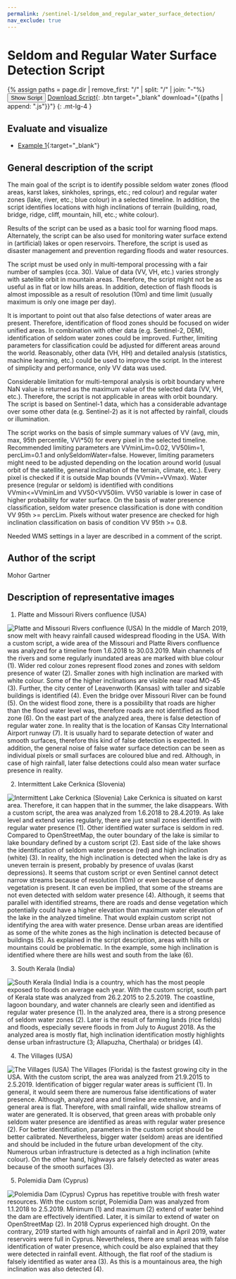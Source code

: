 ```yaml
---
permalink: /sentinel-1/seldom_and_regular_water_surface_detection/
nav_exclude: true
---
```


# Seldom and Regular Water Surface Detection Script

{% assign paths = page.dir | remove_first: "/" | split: "/" | join: "-"%}
<button class="btn btn-primary" id="toggle-script" onclick="toggleScript()">Show Script</button>
[Download Script](script.js){: .btn target="_blank" download="{{paths | append: ".js"}}"}
{: .mt-lg-4 }

<div id="script" style="display:none;"> 
{% highlight javascript %}
{% include_relative script.js %}
{% endhighlight %}
</div>

## Evaluate and visualize
- [Example 1](https://sentinel-hub.github.io/custom-scripts/sentinel-1/seldom_and_regular_water_surface_detection/example1.html){:target="_blank"}

## General description of the script

The main goal of the script is to identify possible seldom water zones (flood areas, karst lakes, sinkholes, springs, etc.; red colour) and regular water zones (lake, river, etc.; blue colour) in a selected timeline. In addition, the script identifies locations with high inclinations of terrain (building, road, bridge, ridge, cliff, mountain, hill, etc.; white colour).

Results of the script can be used as a basic tool for warning flood maps. Alternately, the script can be also used for monitoring water surface extend in (artificial) lakes or open reservoirs. Therefore, the script is used as disaster management and prevention regarding floods and water resources. 

The script must be used only in multi-temporal processing with a fair number of samples (cca. 30). Value of data (VV, VH, etc.) varies strongly with satellite orbit in mountain areas. Therefore, the script might not be as useful as in flat or low hills areas. In addition, detection of flash floods is almost impossible as a result of resolution (10m) and time limit (usually maximum is only one image per day).

It is important to point out that also false detections of water areas are present. Therefore, identification of flood zones should be focused on wider unified areas. In combination with other data (e.g. Sentinel-2, DEM), identification of seldom water zones could be improved. Further, limiting parameters for classification could be adjusted for different areas around the world. Reasonably, other data (VH, HH) and detailed analysis (statistics, machine learning, etc.) could be used to improve the script. In the interest of simplicity and performance, only VV data was used.

Considerable limitation for multi-temporal analysis is orbit boundary where NaN value is returned as the maximum value of the selected data (VV, VH, etc.). Therefore, the script is not applicable in areas with orbit boundary. The script is based on Sentinel-1 data, which has a considerable advantage over some other data (e.g. Sentinel-2) as it is not affected by rainfall, clouds or illumination.

The script works on the basis of simple summary values of VV (avg, min, max, 95th percentile, VVi*50) for every pixel in the selected timeline. Recommended limiting parameters are VVminLim=0.02, VV50lim=1, percLim=0.1 and onlySeldomWater=false. However, limiting parameters might need to be adjusted depending on the location around world (usual orbit of the satellite, general inclination of the terrain, climate, etc.). Every pixel is checked if it is outside Map bounds (VVmin==VVmax). Water presence (regular or seldom) is identified with conditions VVmin<=VVminLim and VV50<VV50lim. VV50 variable is lower in case of higher probability for water surface. On the basis of water presence classification, seldom water presence classification is done with condition VV 95th >= percLim. Pixels without water presence are checked for high inclination classification on basis of condition VV 95th >= 0.8.

Needed WMS settings in a layer are described in a comment of the script.

## Author of the script

Mohor Gartner

## Description of representative images

1. Platte and Missouri Rivers confluence (USA)

![Platte and Missouri Rivers confluence (USA)](fig/01_Missouri+Platte_MT-2018-06-01_2019-03-30.PNG)
In the middle of March 2019, snow melt with heavy rainfall caused widespread flooding in the USA. With a custom script, a wide area of the Missouri and Platte Rivers confluence was analyzed for a timeline from 1.6.2018 to 30.03.2019. Main channels of the rivers and some regularly inundated areas are marked with blue colour (1). Wider red colour zones represent flood zones and zones with seldom presence of water (2). Smaller zones with high inclination are marked with white colour. Some of the higher inclinations are visible near road MO-45 (3). Further, the city center of Leavenworth (Kansas) with taller and sizable buildings is identified (4). Even the bridge over Missouri River can be found (5). On the widest flood zone, there is a possibility that roads are higher than the flood water level was, therefore roads are not identified as flood zone (6). On the east part of the analyzed area, there is false detection of regular water zone. In reality that is the location of Kansas City International Airport runway (7). It is usually hard to separate detection of water and smooth surfaces, therefore this kind of false detection is expected. In addition, the general noise of false water surface detection can be seen as individual pixels or small surfaces are coloured blue and red. Although, in case of high rainfall, later false detections could also mean water surface presence in reality.

2. Intermittent Lake Cerknica (Slovenia)

![Intermittent Lake Cerknica (Slovenia)](fig/02_Cerknica_MT-2018-06-01_2019-04-28.PNG)
Lake Cerknica is situated on karst area. Therefore, it can happen that in the summer, the lake disappears. With a custom script, the area was analyzed from 1.6.2018 to 28.4.2019. As lake level and extend varies regularly, there are just small zones identified with regular water presence (1). Other identified water surface is seldom in red. Compared to OpenStreetMap, the outer boundary of the lake is similar to lake boundary defined by a custom script (2). East side of the lake shows the identification of seldom water presence (red) and high inclination (white) (3). In reality, the high inclination is detected when the lake is dry as uneven terrain is present, probably by presence of uvalas (karst depressions). It seems that custom script or even Sentinel cannot detect narrow streams because of resolution (10m) or even because of dense vegetation is present. It can even be implied, that some of the streams are not even detected with seldom water presence (4). Although, it seems that parallel with identified streams, there are roads and dense vegetation which potentially could have a higher elevation than maximum water elevation of the lake in the analyzed timeline. That would explain custom script not identifying the area with water presence. Dense urban areas are identified as some of the white zones as the high inclination is detected because of buildings (5). As explained in the script description, areas with hills or mountains could be problematic. In the example, some high inclination is identified where there are hills west and south from the lake (6).

3. South Kerala (India)

![South Kerala (India)](fig/03_Kerala_MT-2015-02-26_2019-05-02.PNG)
India is a country, which has the most people exposed to floods on average each year. With the custom script, south part of Kerala state was analyzed from 26.2.2015 to 2.5.2019. The coastline, lagoon boundary, and water channels are clearly seen and identified as regular water presence (1). In the analyzed area, there is a strong presence of seldom water zones (2). Later is the result of farming lands (rice fields) and floods, especially severe floods in from July to August 2018. As the analyzed area is mostly flat, high inclination identification mostly highlights dense urban infrastructure (3; Allapuzha, Cherthala) or bridges (4). 

4. The Villages (USA)

![The Villages (USA)](fig/04_TheVillages_MT-2015-09-21_2019-05-02.PNG)
The Villages (Florida) is the fastest growing city in the USA. With the custom script, the area was analyzed from 21.9.2015 to 2.5.2019.  Identification of bigger regular water areas is sufficient (1). In general, it would seem there are numerous false identifications of water presence. Although, analyzed area and timeline are extensive, and in general area is flat. Therefore, with small rainfall, wide shallow streams of water are generated. It is observed, that green areas with probable only seldom water presence are identified as areas with regular water presence (2). For better identification, parameters in the custom script should be better calibrated. Nevertheless, bigger water (seldom) areas are identified and should be included in the future urban development of the city. Numerous urban infrastructure is detected as a high inclination (white colour). On the other hand, highways are falsely detected as water areas because of the smooth surfaces (3).

5. Polemidia Dam (Cyprus)

![Polemidia Dam (Cyprus)](fig/05_PolemidiaDam_MT-2018-01-01_2019-05-02.PNG)
Cyprus has repetitive trouble with fresh water resources. With the custom script, Polemidia Dam was analyzed from 1.1.2018 to 2.5.2019. Minimum (1) and maximum (2) extend of water behind the dam are effectively identified. Later, it is similar to extend of water on OpenStreetMap (2). In 2018 Cyprus experienced high drought. On the contrary, 2019 started with high amounts of rainfall and in April 2019, water reservoirs were full in Cyprus. Nevertheless, there are small areas with false identification of water presence, which could be also explained that they were detected in rainfall event. Although, the flat roof of the stadium is falsely identified as water area (3). As this is a mountainous area, the high inclination was also detected (4).
